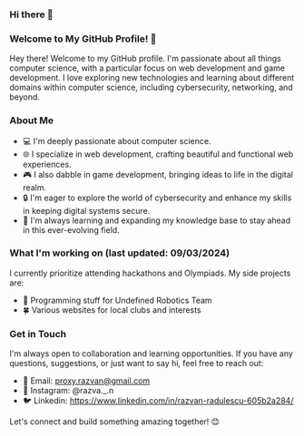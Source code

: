 ### Hi there 👋
### Welcome to My GitHub Profile! 🚀
Hey there! Welcome to my GitHub profile. I'm passionate about all things computer science, with a particular focus on web development and game development. I love exploring new technologies and learning about different domains within computer science, including cybersecurity, networking, and beyond.

### About Me
- 💻 I'm deeply passionate about computer science.
- 🌐 I specialize in web development, crafting beautiful and functional web experiences.
- 🎮 I also dabble in game development, bringing ideas to life in the digital realm.
- 🔒 I'm eager to explore the world of cybersecurity and enhance my skills in keeping digital systems secure.
- 🌱 I'm always learning and expanding my knowledge base to stay ahead in this ever-evolving field.

### What I'm working on (last updated: 09/03/2024)
I currently prioritize attending hackathons and Olympiads. My side projects are:
- 🤖 Programming stuff for Undefined Robotics Team
- 🍀 Various websites for local clubs and interests

### Get in Touch
I'm always open to collaboration and learning opportunities. If you have any questions, suggestions, or just want to say hi, feel free to reach out:

- 📧 Email: proxy.razvan@gmail.com
- 💬 Instagram: @razva._.n
- 🐦 Linkedin: https://www.linkedin.com/in/razvan-radulescu-605b2a284/

Let's connect and build something amazing together! 😊

<!--
**proxy76/proxy76** is a ✨ _special_ ✨ repository because its `README.md` (this file) appears on your GitHub profile.

Here are some ideas to get you started:

- 🔭 I’m currently working on ...
- 🌱 I’m currently learning ...
- 👯 I’m looking to collaborate on ...
- 🤔 I’m looking for help with ...
- 💬 Ask me about ...
- 📫 How to reach me: ...
- 😄 Pronouns: ...
- ⚡ Fun fact: ...
-->
